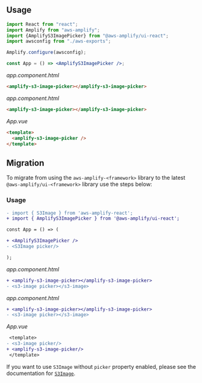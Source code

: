 <inline-fragment src="~/ui/fragments/web/installation.md"></inline-fragment>

## Usage

<docs-filter framework="react">

```jsx
import React from "react";
import Amplify from "aws-amplify";
import {AmplifyS3ImagePicker} from "@aws-amplify/ui-react";
import awsconfig from "./aws-exports";

Amplify.configure(awsconfig);

const App = () => <AmplifyS3ImagePicker />;
```

</docs-filter>

<docs-filter framework="angular">

<inline-fragment src="~/ui/fragments/angular/configure-module.md"></inline-fragment>

_app.component.html_

```html
<amplify-s3-image-picker></amplify-s3-image-picker>
```

</docs-filter>

<docs-filter framework="ionic">

<inline-fragment src="~/ui/fragments/angular/configure-module.md"></inline-fragment>

_app.component.html_

```html
<amplify-s3-image-picker></amplify-s3-image-picker>
```

</docs-filter>

<docs-filter framework="vue">

<inline-fragment src="~/ui/fragments/vue/configure-app.md"></inline-fragment>

_App.vue_

```html
<template>
  <amplify-s3-image-picker />
</template>
```

</docs-filter>

<ui-component-props tag="amplify-s3-image-picker" prop-type="attr" use-table-headers></ui-component-props>

## Migration

To migrate from using the `aws-amplify-<framework>` library to the latest `@aws-amplify/ui-<framework>` library use the steps below:

<inline-fragment src="~/ui/storage/fragments/web/installation-diff.md"></inline-fragment>

### Usage

<docs-filter framework="react">

```diff
- import { S3Image } from 'aws-amplify-react';
+ import { AmplifyS3ImagePicker } from '@aws-amplify/ui-react';

const App = () => (

+ <AmplifyS3ImagePicker />
- <S3Image picker/>

);
```

</docs-filter>

<docs-filter framework="angular">

<inline-fragment src="~/ui/fragments/angular/configure-module-diff.md"></inline-fragment>

_app.component.html_

```diff
+ <amplify-s3-image-picker></amplify-s3-image-picker>
- <s3-image picker></s3-image>
```

</docs-filter>

<docs-filter framework="ionic">

<inline-fragment src="~/ui/fragments/angular/configure-module-diff.md"></inline-fragment>

_app.component.html_

```diff
+ <amplify-s3-image-picker></amplify-s3-image-picker>
- <s3-image picker></s3-image>
```

</docs-filter>

<docs-filter framework="vue">

<inline-fragment src="~/ui/fragments/vue/configure-app-diff.md"></inline-fragment>

_App.vue_

```diff
 <template>
- <s3-image picker/>
+ <amplify-s3-image-picker/>
 </template>
```

</docs-filter>

If you want to use `S3Image` without `picker` property enabled, please see the documentation for [`S3Image`](~/ui/storage/s3-image.md).
